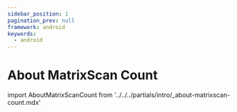 ```yaml
---
sidebar_position: 1
pagination_prev: null
framework: android
keywords:
  - android
---
```


# About MatrixScan Count

import AboutMatrixScanCount from '../../../partials/intro/_about-matrixscan-count.mdx'

<AboutMatrixScanCount />
